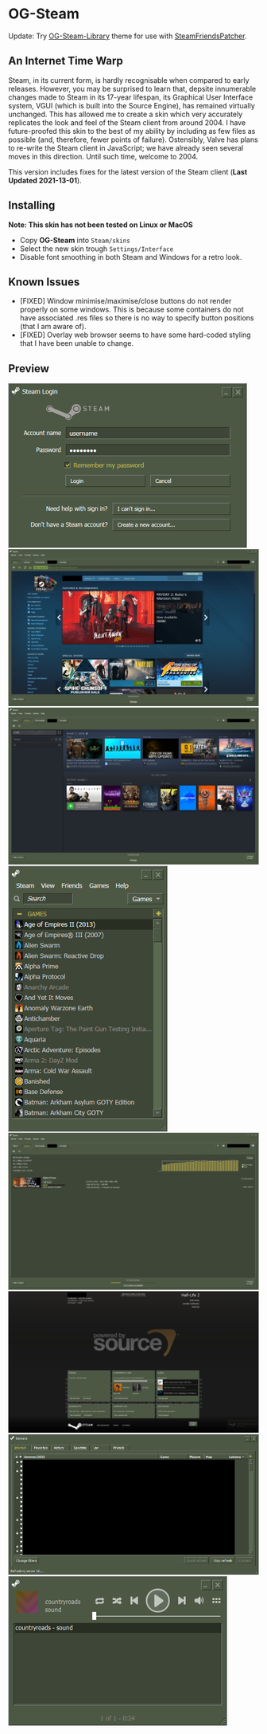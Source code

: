 # OG-Steam

Update: Try <a href="https://github.com/ungstein/OG-Steam-Library">OG-Steam-Library<a> theme for use with <a href="https://github.com/PhantomGamers/SteamFriendsPatcher">SteamFriendsPatcher<a>.

An Internet Time Warp
-

Steam, in its current form, is hardly recognisable when compared to early releases. However, you may be surprised to learn that, depsite innumerable changes made to Steam in its 17-year lifespan, its Graphical User Interface system, VGUI (which is built into the Source Engine), has remained virtually unchanged. This has allowed me to create a skin which very accurately replicates the look and feel of the Steam client from around 2004. I have future-proofed this skin to the best of my ability by including as few files as possible (and, therefore, fewer points of failure). Ostensibly, Valve has plans to re-write the Steam client in JavaScript; we have already seen several moves in this direction. Until such time, welcome to 2004.

This version includes fixes for the latest version of the Steam client (**Last Updated 2021-13-01**).

Installing
-

**Note: This skin has not been tested on Linux or MacOS**

* Copy **OG-Steam** into `Steam/skins`
* Select the new skin trough `Settings/Interface`
* Disable font smoothing in both Steam and Windows for a retro look.

Known Issues
-

* [FIXED] Window minimise/maximise/close buttons do not render properly on some windows. This is because some containers do not have associated .res files so there is no way to specify button positions (that I am aware of).
* [FIXED] Overlay web browser seems to have some hard-coded styling that I have been unable to change.

Preview
-

![Login](media/OGS_Login.png)
![Store](media/OGS_Store.png)
![Library](media/OGS_Library.png)
![Small Mode](media/OGS_SmallMode.png)
![Downloads](media/OGS_Downloads.png)
![Overlay](media/OGS_Overlay.png)
![Servers](media/OGS_Servers.png)
![Music Player](media/OGS_MusicPlayer.png)

